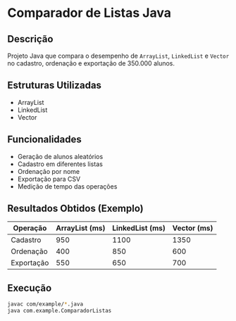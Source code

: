 # Comparador de Listas Java

## Descrição
Projeto Java que compara o desempenho de `ArrayList`, `LinkedList` e `Vector` no cadastro, ordenação e exportação de 350.000 alunos.

## Estruturas Utilizadas
- ArrayList
- LinkedList
- Vector

## Funcionalidades
- Geração de alunos aleatórios
- Cadastro em diferentes listas
- Ordenação por nome
- Exportação para CSV
- Medição de tempo das operações

## Resultados Obtidos (Exemplo)
| Operação     | ArrayList (ms) | LinkedList (ms) | Vector (ms) |
|--------------|----------------|------------------|-------------|
| Cadastro     | 950            | 1100             | 1350        |
| Ordenação    | 400            | 850              | 600         |
| Exportação   | 550            | 650              | 700         |

## Execução
```bash
javac com/example/*.java
java com.example.ComparadorListas
